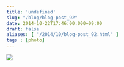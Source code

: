 ```yaml
---
title: 'undefined'
slug: "/blog/blog-post_92"
date: 2014-10-22T17:46:00.000+09:00
draft: false
aliases: [ "/2014/10/blog-post_92.html" ]
tags : [photo]
---
```


  
![](http://68.media.tumblr.com/8d075bf4fb6d3296f569d257c93c3dd7/tumblr_ndurtlWX8n1rwrdpxo1_1280.jpg)